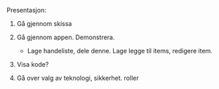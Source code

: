 Presentasjon:
1. Gå gjennom skissa

2. Gå gjennom appen. Demonstrera.
	- Lage handeliste, dele denne. Lage legge til items, redigere item.

3. Visa kode?
4. Gå over valg av teknologi, sikkerhet. roller

